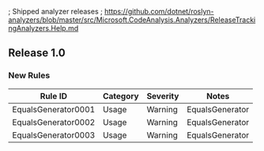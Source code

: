 ﻿; Shipped analyzer releases
; https://github.com/dotnet/roslyn-analyzers/blob/master/src/Microsoft.CodeAnalysis.Analyzers/ReleaseTrackingAnalyzers.Help.md

## Release 1.0

### New Rules

Rule ID | Category | Severity | Notes
--------|----------|----------|--------------------
EqualsGenerator0001  | Usage     | Warning    | EqualsGenerator
EqualsGenerator0002  | Usage     | Warning    | EqualsGenerator
EqualsGenerator0003  | Usage     | Warning    | EqualsGenerator
